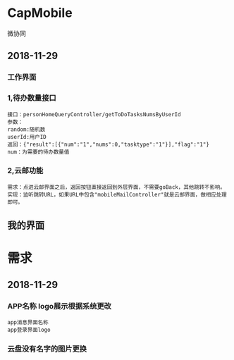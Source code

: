 # CapMobile
微协同
## 2018-11-29
### 工作界面
### 1,待办数量接口
    接口：personHomeQueryController/getToDoTasksNumsByUserId
    参数：
    random:随机数
    userId:用户ID
    返回：{"result":[{"num":"1","nums":0,"tasktype":"1"}],"flag":"1"}
    num：为需要的待办数量值
### 2,云邮功能
    需求：点进云邮界面之后，返回按钮直接返回到外层界面，不需要goBack，其他跳转不影响。
    实现：监听跳转URL，如果URL中包含"mobileMailController"就是云邮界面，做相应处理即可。
## 我的界面
    
    
    
    
# 需求
## 2018-11-29
### APP名称 logo展示根据系统更改
    app消息界面名称 
    app登录界面logo
### 云盘没有名字的图片更换

